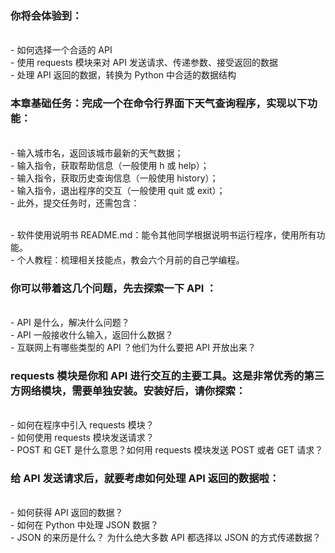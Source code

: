### 你将会体验到：

<br>- 如何选择一个合适的 API
<br>- 使用 requests 模块来对 API 发送请求、传递参数、接受返回的数据
<br>- 处理 API 返回的数据，转换为 Python 中合适的数据结构

### 本章基础任务：完成一个在命令行界面下天气查询程序，实现以下功能：

<br>- 输入城市名，返回该城市最新的天气数据；
<br>- 输入指令，获取帮助信息（一般使用 h 或 help）；
<br>- 输入指令，获取历史查询信息（一般使用 history）；
<br>- 输入指令，退出程序的交互（一般使用 quit 或 exit）；
<br>- 此外，提交任务时，还需包含：

<br>- 软件使用说明书 README.md：能令其他同学根据说明书运行程序，使用所有功能。
<br>- 个人教程：梳理相关技能点，教会六个月前的自己学编程。

### 你可以带着这几个问题，先去探索一下 API ：

<br>- API 是什么，解决什么问题？
<br>- API 一般接收什么输入，返回什么数据？
<br>- 互联网上有哪些类型的 API ？他们为什么要把 API 开放出来？

### requests 模块是你和 API 进行交互的主要工具。这是非常优秀的第三方网络模块，需要单独安装。安装好后，请你探索：

<br>- 如何在程序中引入 requests 模块？
<br>- 如何使用 requests 模块发送请求？
<br>- POST 和 GET 是什么意思？如何用 requests 模块发送 POST 或者 GET 请求？

### 给 API 发送请求后，就要考虑如何处理 API 返回的数据啦：

<br>- 如何获得 API 返回的数据？
<br>- 如何在 Python 中处理 JSON 数据？
<br>- JSON 的来历是什么？ 为什么绝大多数 API 都选择以 JSON 的方式传递数据？

